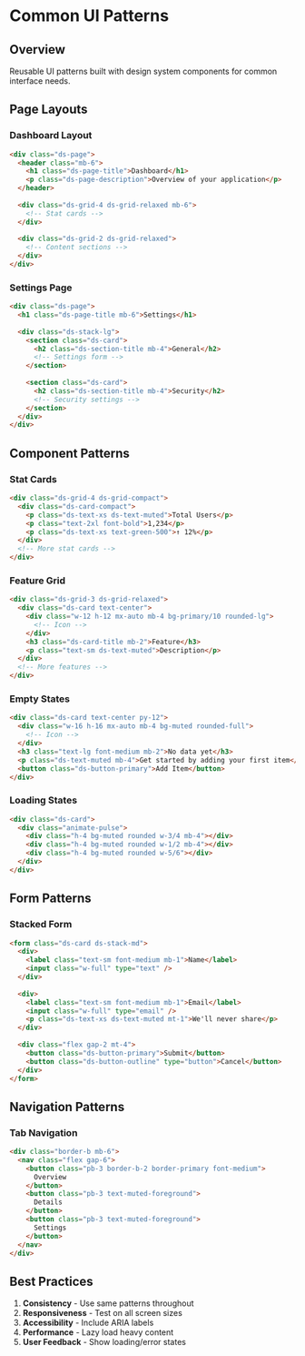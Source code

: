 # Common UI Patterns

## Overview

Reusable UI patterns built with design system components for common interface needs.

## Page Layouts

### Dashboard Layout
```html
<div class="ds-page">
  <header class="mb-6">
    <h1 class="ds-page-title">Dashboard</h1>
    <p class="ds-page-description">Overview of your application</p>
  </header>
  
  <div class="ds-grid-4 ds-grid-relaxed mb-6">
    <!-- Stat cards -->
  </div>
  
  <div class="ds-grid-2 ds-grid-relaxed">
    <!-- Content sections -->
  </div>
</div>
```

### Settings Page
```html
<div class="ds-page">
  <h1 class="ds-page-title mb-6">Settings</h1>
  
  <div class="ds-stack-lg">
    <section class="ds-card">
      <h2 class="ds-section-title mb-4">General</h2>
      <!-- Settings form -->
    </section>
    
    <section class="ds-card">
      <h2 class="ds-section-title mb-4">Security</h2>
      <!-- Security settings -->
    </section>
  </div>
</div>
```

## Component Patterns

### Stat Cards
```html
<div class="ds-grid-4 ds-grid-compact">
  <div class="ds-card-compact">
    <p class="ds-text-xs ds-text-muted">Total Users</p>
    <p class="text-2xl font-bold">1,234</p>
    <p class="ds-text-xs text-green-500">↑ 12%</p>
  </div>
  <!-- More stat cards -->
</div>
```

### Feature Grid
```html
<div class="ds-grid-3 ds-grid-relaxed">
  <div class="ds-card text-center">
    <div class="w-12 h-12 mx-auto mb-4 bg-primary/10 rounded-lg">
      <!-- Icon -->
    </div>
    <h3 class="ds-card-title mb-2">Feature</h3>
    <p class="text-sm ds-text-muted">Description</p>
  </div>
  <!-- More features -->
</div>
```

### Empty States
```html
<div class="ds-card text-center py-12">
  <div class="w-16 h-16 mx-auto mb-4 bg-muted rounded-full">
    <!-- Icon -->
  </div>
  <h3 class="text-lg font-medium mb-2">No data yet</h3>
  <p class="ds-text-muted mb-4">Get started by adding your first item</p>
  <button class="ds-button-primary">Add Item</button>
</div>
```

### Loading States
```html
<div class="ds-card">
  <div class="animate-pulse">
    <div class="h-4 bg-muted rounded w-3/4 mb-4"></div>
    <div class="h-4 bg-muted rounded w-1/2 mb-4"></div>
    <div class="h-4 bg-muted rounded w-5/6"></div>
  </div>
</div>
```

## Form Patterns

### Stacked Form
```html
<form class="ds-card ds-stack-md">
  <div>
    <label class="text-sm font-medium mb-1">Name</label>
    <input class="w-full" type="text" />
  </div>
  
  <div>
    <label class="text-sm font-medium mb-1">Email</label>
    <input class="w-full" type="email" />
    <p class="ds-text-xs ds-text-muted mt-1">We'll never share</p>
  </div>
  
  <div class="flex gap-2 mt-4">
    <button class="ds-button-primary">Submit</button>
    <button class="ds-button-outline" type="button">Cancel</button>
  </div>
</form>
```

## Navigation Patterns

### Tab Navigation
```html
<div class="border-b mb-6">
  <nav class="flex gap-6">
    <button class="pb-3 border-b-2 border-primary font-medium">
      Overview
    </button>
    <button class="pb-3 text-muted-foreground">
      Details
    </button>
    <button class="pb-3 text-muted-foreground">
      Settings
    </button>
  </nav>
</div>
```

## Best Practices

1. **Consistency** - Use same patterns throughout
2. **Responsiveness** - Test on all screen sizes
3. **Accessibility** - Include ARIA labels
4. **Performance** - Lazy load heavy content
5. **User Feedback** - Show loading/error states